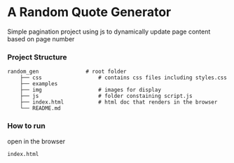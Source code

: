 # A Random Quote Generator
Simple pagination project using js to dynamically update page content based on page number 

### Project Structure

    random_gen               # root folder 
        ├── css                  # contains css files including styles.css
        ├── examples
        ├── img                  # images for display
        ├── js                   # folder constaining script.js
        ├── index.html           # html doc that renders in the browser
        └── README.md

### How to run
open in the browser
```sh
index.html
```
